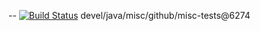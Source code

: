 --
[![Build Status](https://travis-ci.org/jjYBdx4IL/misc-tests.png?branch=master)](https://travis-ci.org/jjYBdx4IL/misc-tests)
devel/java/misc/github/misc-tests@6274
